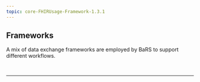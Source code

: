 ```yaml
---
topic: core-FHIRUsage-Framework-1.3.1
---
```


## Frameworks

A mix of data exchange frameworks are employed by BaRS to support different workflows.

<br>
<hr>
